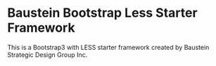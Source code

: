 Baustein Bootstrap Less Starter Framework
=========================================

This is a Bootstrap3 with LESS starter framework created by Baustein Strategic Design Group Inc.